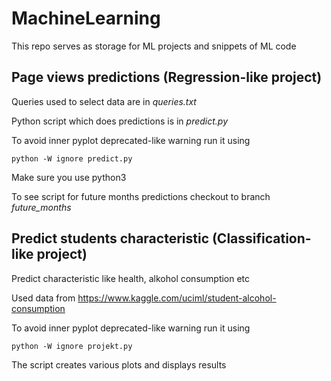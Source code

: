# MachineLearning

This repo serves as storage for ML projects and snippets of ML code

## Page views predictions (Regression-like project)

Queries used to select data are in <i>queries.txt</i>

Python script which does predictions is in <i>predict.py</i>

To avoid inner pyplot deprecated-like warning run it using
```
python -W ignore predict.py
```

Make sure you use python3

To see script for future months predictions checkout to branch <i>future_months</i>

## Predict students characteristic (Classification-like project)

Predict characteristic like health, alkohol consumption etc

Used data from <a>https://www.kaggle.com/uciml/student-alcohol-consumption</a>

To avoid inner pyplot deprecated-like warning run it using

```
python -W ignore projekt.py
```

The script creates various plots and displays results
